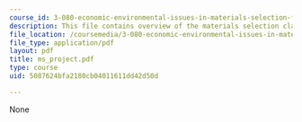 ```yaml
---
course_id: 3-080-economic-environmental-issues-in-materials-selection-fall-2005
description: This file contains overview of the materials selection class project.
file_location: /coursemedia/3-080-economic-environmental-issues-in-materials-selection-fall-2005/5087624bfa2180cb04011611dd42d50d_ms_project.pdf
file_type: application/pdf
layout: pdf
title: ms_project.pdf
type: course
uid: 5087624bfa2180cb04011611dd42d50d

---
```

None